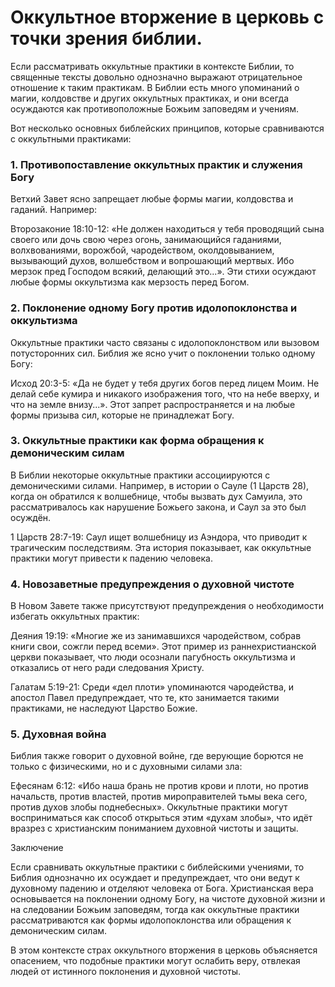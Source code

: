 # Оккультное вторжение в церковь с точки зрения библии.

Если рассматривать оккультные практики в контексте Библии, то священные тексты довольно однозначно выражают отрицательное отношение к таким практикам. В Библии есть много упоминаний о магии, колдовстве и других оккультных практиках, и они всегда осуждаются как противоположные Божьим заповедям и учениям.

Вот несколько основных библейских принципов, которые сравниваются с оккультными практиками:

 ### 1. Противопоставление оккультных практик и служения Богу

Ветхий Завет ясно запрещает любые формы магии, колдовства и гаданий. Например:

Второзаконие 18:10-12: «Не должен находиться у тебя проводящий сына своего или дочь свою через огонь, занимающийся гаданиями, волхвованиями, ворожбой, чародейством, околдовыванием, вызывающий духов, волшебством и вопрошающий мертвых. Ибо мерзок пред Господом всякий, делающий это...». Эти стихи осуждают любые формы оккультизма как мерзость перед Богом.


### 2. Поклонение одному Богу против идолопоклонства и оккультизма

Оккультные практики часто связаны с идолопоклонством или вызовом потусторонних сил. Библия же ясно учит о поклонении только одному Богу:

Исход 20:3-5: «Да не будет у тебя других богов перед лицем Моим. Не делай себе кумира и никакого изображения того, что на небе вверху, и что на земле внизу...». Этот запрет распространяется и на любые формы призыва сил, которые не принадлежат Богу.


### 3. Оккультные практики как форма обращения к демоническим силам

В Библии некоторые оккультные практики ассоциируются с демоническими силами. Например, в истории о Сауле (1 Царств 28), когда он обратился к волшебнице, чтобы вызвать дух Самуила, это рассматривалось как нарушение Божьего закона, и Саул за это был осуждён.

1 Царств 28:7-19: Саул ищет волшебницу из Аэндора, что приводит к трагическим последствиям. Эта история показывает, как оккультные практики могут привести к падению человека.


 ### 4. Новозаветные предупреждения о духовной чистоте

В Новом Завете также присутствуют предупреждения о необходимости избегать оккультных практик:

Деяния 19:19: «Многие же из занимавшихся чародейством, собрав книги свои, сожгли перед всеми». Этот пример из раннехристианской церкви показывает, что люди осознали пагубность оккультизма и отказались от него ради следования Христу.

Галатам 5:19-21: Среди «дел плоти» упоминаются чародейства, и апостол Павел предупреждает, что те, кто занимается такими практиками, не наследуют Царство Божие.


### 5. Духовная война

Библия также говорит о духовной войне, где верующие борются не только с физическими, но и с духовными силами зла:

Ефесянам 6:12: «Ибо наша брань не против крови и плоти, но против начальств, против властей, против мироправителей тьмы века сего, против духов злобы поднебесных». Оккультные практики могут восприниматься как способ открыться этим «духам злобы», что идёт вразрез с христианским пониманием духовной чистоты и защиты.


Заключение

Если сравнивать оккультные практики с библейскими учениями, то Библия однозначно их осуждает и предупреждает, что они ведут к духовному падению и отделяют человека от Бога. Христианская вера основывается на поклонении одному Богу, на чистоте духовной жизни и на следовании Божьим заповедям, тогда как оккультные практики рассматриваются как формы идолопоклонства или обращения к демоническим силам.

В этом контексте страх оккультного вторжения в церковь объясняется опасением, что подобные практики могут ослабить веру, отвлекая людей от истинного поклонения и духовной чистоты.

